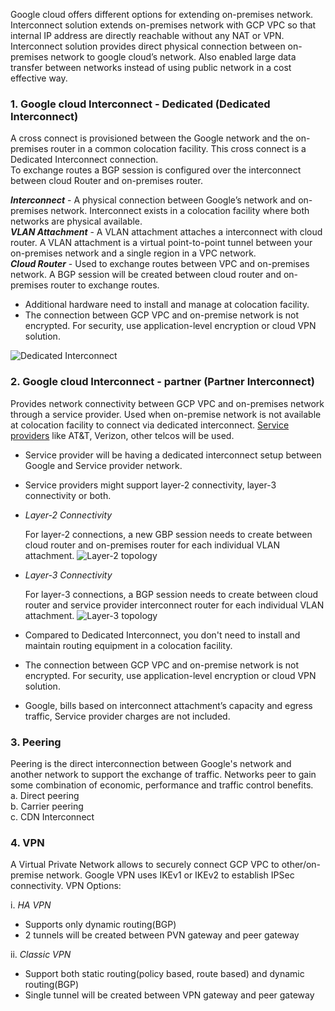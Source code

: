 

Google cloud offers different options for extending on-premises network.    
Interconnect solution extends on-premises network with GCP VPC so that internal IP address are directly reachable without any NAT or VPN.    
Interconnect solution provides direct physical connection between on-premises network to google cloud’s network.
Also enabled large data transfer between networks instead of using public network in a cost effective way.



### 1. Google cloud Interconnect - Dedicated (Dedicated Interconnect)
A cross connect is provisioned between the Google network and the on-premises router in a common colocation facility. This cross connect is a Dedicated Interconnect connection.    
To exchange routes a BGP session is configured over the interconnect between cloud Router and on-premises router.    

**_Interconnect_** - A physical connection between Google’s network and on-premises network. Interconnect exists in a colocation facility
where both networks are physical available.    
**_VLAN Attachment_** - A VLAN attachment attaches a interconnect with cloud router.
A VLAN attachment is a virtual point-to-point tunnel between your on-premises network and a single region in a VPC network.    
**_Cloud Router_** - Used to exchange routes between VPC and on-premises network.
A BGP session will be created between cloud router and on-premises router to exchange routes.    

- Additional hardware need to install and manage at colocation facility.
- The connection between GCP VPC and on-premise network is not encrypted. For security, use application-level encryption or cloud VPN solution.

![Dedicated Interconnect](https://cloud.google.com/interconnect/images/single-interconnect.svg)

### 2. Google cloud Interconnect - partner (Partner Interconnect)
Provides network connectivity between GCP VPC and on-premises network through a service provider. Used when on-premise network is not available at colocation facility to connect via dedicated interconnect. [Service providers](https://cloud.google.com/interconnect/docs/concepts/service-providers) like AT&T, Verizon, other telcos will be used.

- Service provider will be having a dedicated interconnect setup between Google and Service provider network.
- Service providers might support layer-2 connectivity, layer-3 connectivity or both.
- *Layer-2 Connectivity*

    For layer-2 connections, a new GBP session needs to create between cloud router and on-premises router for each individual VLAN attachment.
    ![Layer-2 topology](https://cloud.google.com/interconnect/images/layer2-basic.svg)
- *Layer-3 Connectivity*

    For layer-3 connections, a BGP session needs to create between cloud router and service provider interconnect router for each individual VLAN attachment.
    ![Layer-3 topology](https://cloud.google.com/interconnect/images/layer3-basic.svg)

- Compared to Dedicated Interconnect, you don't need to install and maintain routing equipment in a colocation facility.
- The connection between GCP VPC and on-premise network is not encrypted. For security, use application-level encryption or cloud VPN solution.
- Google, bills based on interconnect attachment’s capacity and egress traffic, Service provider charges are not included.

### 3. Peering

Peering is the direct interconnection between Google's network and another network to support the exchange of traffic. Networks peer to gain some combination of economic, performance and traffic control benefits.    
a. Direct peering   
b. Carrier peering   
c. CDN Interconnect   


### 4. VPN
A Virtual Private Network allows to securely connect GCP VPC to other/on-premise network. Google VPN uses IKEv1 or IKEv2 to establish IPSec connectivity.
VPN Options:

i. *HA VPN*
- Supports only dynamic routing(BGP)
- 2 tunnels will be created between PVN gateway and peer gateway

ii. *Classic VPN*
- Support both static routing(policy based, route based) and dynamic routing(BGP)
- Single tunnel will be created between VPN gateway and peer gateway



